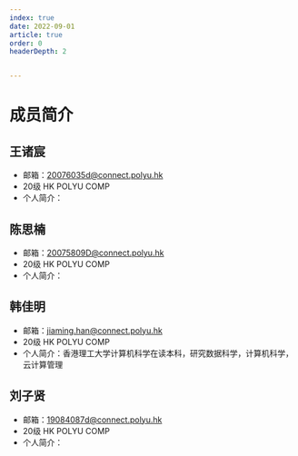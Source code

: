 ```yaml
---
index: true
date: 2022-09-01
article: true
order: 0
headerDepth: 2


---
```


# 成员简介

## 王诸宸

- 邮箱：20076035d@connect.polyu.hk 
- 20级 HK POLYU COMP
- 个人简介：

## 陈思楠

- 邮箱：20075809D@connect.polyu.hk
- 20级 HK POLYU COMP
- 个人简介：

## 韩佳明

- 邮箱：jiaming.han@connect.polyu.hk 
- 20级 HK POLYU COMP
- 个人简介：香港理工大学计算机科学在读本科，研究数据科学，计算机科学，云计算管理

## 刘子贤

- 邮箱：19084087d@connect.polyu.hk
- 20级 HK POLYU COMP
- 个人简介：